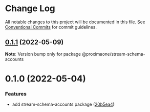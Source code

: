 # Change Log

All notable changes to this project will be documented in this file.
See [Conventional Commits](https://conventionalcommits.org) for commit guidelines.

## [0.1.1](https://github.com/proxima-one/stream-schemas/compare/@proximaone/stream-schema-accounts@0.1.0...@proximaone/stream-schema-accounts@0.1.1) (2022-05-09)

**Note:** Version bump only for package @proximaone/stream-schema-accounts





# 0.1.0 (2022-05-04)


### Features

* add stream-schema-accounts package ([20b5ea4](https://github.com/proxima-one/stream-schemas/commit/20b5ea4c963a64b2a6611821d8f9a08ef9381cbc))
